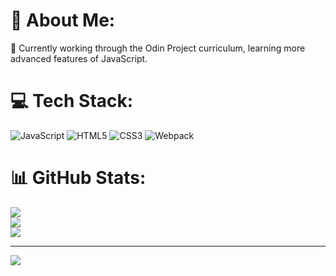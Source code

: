 # 💫 About Me:
🔭 Currently working through the Odin Project curriculum, learning more advanced features of JavaScript.


# 💻 Tech Stack:
![JavaScript](https://img.shields.io/badge/javascript-%23323330.svg?style=for-the-badge&logo=javascript&logoColor=%23F7DF1E) ![HTML5](https://img.shields.io/badge/html5-%23E34F26.svg?style=for-the-badge&logo=html5&logoColor=white) ![CSS3](https://img.shields.io/badge/css3-%231572B6.svg?style=for-the-badge&logo=css3&logoColor=white) ![Webpack](https://img.shields.io/badge/webpack-%238DD6F9.svg?style=for-the-badge&logo=webpack&logoColor=black)
# 📊 GitHub Stats:
![](https://github-readme-stats.vercel.app/api?username=altersandr&theme=dark&hide_border=false&include_all_commits=false&count_private=false)<br/>
![](https://github-readme-streak-stats.herokuapp.com/?user=altersandr&theme=dark&hide_border=false)<br/>
![](https://github-readme-stats.vercel.app/api/top-langs/?username=altersandr&theme=dark&hide_border=false&include_all_commits=false&count_private=false&layout=compact)

---
[![](https://visitcount.itsvg.in/api?id=altersandr&icon=0&color=0)](https://visitcount.itsvg.in)

<!-- Proudly created with GPRM ( https://gprm.itsvg.in ) -->
